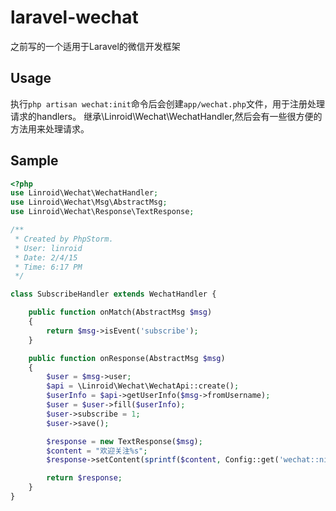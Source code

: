 # laravel-wechat
之前写的一个适用于Laravel的微信开发框架

## Usage
执行`php artisan wechat:init`命令后会创建`app/wechat.php`文件，用于注册处理请求的handlers。
继承\Linroid\Wechat\WechatHandler,然后会有一些很方便的方法用来处理请求。

## Sample

```php
<?php
use Linroid\Wechat\WechatHandler;
use Linroid\Wechat\Msg\AbstractMsg;
use Linroid\Wechat\Response\TextResponse;

/**
 * Created by PhpStorm.
 * User: linroid
 * Date: 2/4/15
 * Time: 6:17 PM
 */

class SubscribeHandler extends WechatHandler {

    public function onMatch(AbstractMsg $msg)
    {
        return $msg->isEvent('subscribe');
    }

    public function onResponse(AbstractMsg $msg)
    {
        $user = $msg->user;
        $api = \Linroid\Wechat\WechatApi::create();
        $userInfo = $api->getUserInfo($msg->fromUsername);
        $user = $user->fill($userInfo);
        $user->subscribe = 1;
        $user->save();

        $response = new TextResponse($msg);
        $content = "欢迎关注%s";
        $response->setContent(sprintf($content, Config::get('wechat::nickname')));

        return $response;
    }
}
